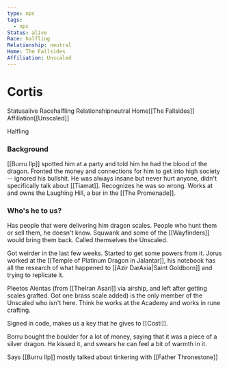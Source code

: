 ```yaml
---
type: npc
tags:
  - npc
Status: alive
Race: halfling
Relationship: neutral
Home: The Fallsides
Affiliation: Unscaled
---
```


# Cortis
<span class="dataview inline-field"><span class="inline-field-key">Status</span><span class="inline-field-value">alive</span></span>
<span class="dataview inline-field"><span class="inline-field-key">Race</span><span class="inline-field-value">halfling</span></span>
<span class="dataview inline-field"><span class="inline-field-key">Relationship</span><span class="inline-field-value">neutral</span></span>
<span class="dataview inline-field"><span class="inline-field-key">Home</span><span class="inline-field-value">[[The Fallsides]]</span></span>
<span class="dataview inline-field"><span class="inline-field-key">Affiliation</span><span class="inline-field-value">[[Unscaled]]</span></span>

Halfling

### Background
[[Burru Ilp]] spotted him at a party and told him he had the blood of the dragon. Fronted the money and connections for him to get into high society -- ignored his bullshit. He was always insane but never hurt anyone, didn't specifically talk about [[Tiamat]]. Recognizes he was so wrong. Works at and owns the Laughing Hill, a bar in the [[The Promenade]]. 

### Who's he to us? 
Has people that were delivering him dragon scales. People who hunt them or sell them, he doesn't know. Squwank and some of the [[Wayfinders]] would bring them back. Called themselves the Unscaled. 

Got weirder in the last few weeks. Started to get some powers from it. Jorus worked at the [[Temple of  Platinum Dragon in Jalantar]], his notebook has all the research of what happened to [[Azir DarAxia|Saint Goldborn]] and trying to replicate it. 

Pleetos Alentas (from [[Thelran Asari]] via airship, and left after getting scales grafted. Got one brass scale added) is the only member of the Unscaled who isn't here. Think he works at the Academy and works in rune crafting. 

Signed in code, makes us a key that he gives to [[Costi]]. 

Borru bought the boulder for a lot of money, saying that it was a piece of a silver dragon. He kissed it, and swears he can feel a bit of warmth in it. 

Says [[Burru Ilp]] mostly talked about tinkering with [[Father Thronestone]]